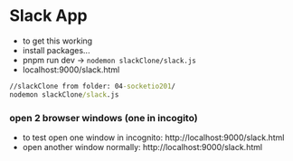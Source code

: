 # Slack App
- to get this working
- install packages...
- pnpm run dev -> `nodemon slackClone/slack.js`
- localhost:9000/slack.html

```cmd
//slackClone from folder: 04-socketio201/
nodemon slackClone/slack.js 
```

### open 2 browser windows (one in incogito)
- to test open one window in incognito: http://localhost:9000/slack.html
- open another window normally: http://localhost:9000/slack.html
